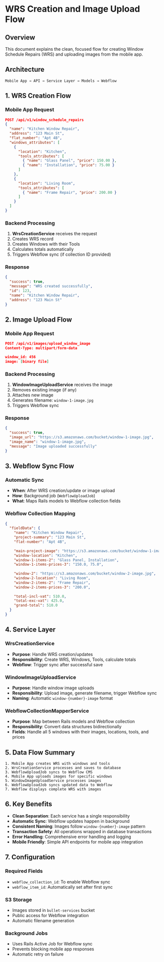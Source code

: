 # WRS Creation and Image Upload Flow

## Overview
This document explains the clean, focused flow for creating Window Schedule Repairs (WRS) and uploading images from the mobile app.

## Architecture

```
Mobile App → API → Service Layer → Models → Webflow
```

## 1. WRS Creation Flow

### Mobile App Request
```json
POST /api/v1/window_schedule_repairs
{
  "name": "Kitchen Window Repair",
  "address": "123 Main St",
  "flat_number": "Apt 4B",
  "windows_attributes": [
    {
      "location": "Kitchen",
      "tools_attributes": [
        { "name": "Glass Panel", "price": 150.00 },
        { "name": "Installation", "price": 75.00 }
      ]
    },
    {
      "location": "Living Room",
      "tools_attributes": [
        { "name": "Frame Repair", "price": 200.00 }
      ]
    }
  ]
}
```

### Backend Processing
1. **WrsCreationService** receives the request
2. Creates WRS record
3. Creates Windows with their Tools
4. Calculates totals automatically
5. Triggers Webflow sync (if collection ID provided)

### Response
```json
{
  "success": true,
  "message": "WRS created successfully",
  "id": 123,
  "name": "Kitchen Window Repair",
  "address": "123 Main St"
}
```

## 2. Image Upload Flow

### Mobile App Request
```json
POST /api/v1/images/upload_window_image
Content-Type: multipart/form-data

window_id: 456
image: [binary file]
```

### Backend Processing
1. **WindowImageUploadService** receives the image
2. Removes existing image (if any)
3. Attaches new image
4. Generates filename: `window-1-image.jpg`
5. Triggers Webflow sync

### Response
```json
{
  "success": true,
  "image_url": "https://s3.amazonaws.com/bucket/window-1-image.jpg",
  "image_name": "window-1-image.jpg",
  "message": "Image uploaded successfully"
}
```

## 3. Webflow Sync Flow

### Automatic Sync
- **When**: After WRS creation/update or image upload
- **How**: Background job (`WebflowUploadJob`)
- **What**: Maps Rails models to Webflow collection fields

### Webflow Collection Mapping
```json
{
  "fieldData": {
    "name": "Kitchen Window Repair",
    "project-summary": "123 Main St",
    "flat-number": "Apt 4B",
    
    "main-project-image": "https://s3.amazonaws.com/bucket/window-1-image.jpg",
    "window-location": "Kitchen",
    "window-1-items-2": "Glass Panel, Installation",
    "window-1-items-prices-3": "150.0, 75.0",
    
    "window-2": "https://s3.amazonaws.com/bucket/window-2-image.jpg",
    "window-2-location": "Living Room",
    "window-2-items-2": "Frame Repair",
    "window-2-items-prices-3": "200.0",
    
    "total-incl-vat": 510.0,
    "total-exc-vat": 425.0,
    "grand-total": 510.0
  }
}
```

## 4. Service Layer

### WrsCreationService
- **Purpose**: Handle WRS creation/updates
- **Responsibility**: Create WRS, Windows, Tools, calculate totals
- **Webflow**: Trigger sync after successful save

### WindowImageUploadService
- **Purpose**: Handle window image uploads
- **Responsibility**: Upload image, generate filename, trigger Webflow sync
- **Naming**: Automatic `window-{number}-image` format

### WebflowCollectionMapperService
- **Purpose**: Map between Rails models and Webflow collection
- **Responsibility**: Convert data structures bidirectionally
- **Fields**: Handle all 5 windows with their images, locations, tools, and prices

## 5. Data Flow Summary

```
1. Mobile App creates WRS with windows and tools
2. WrsCreationService processes and saves to database
3. WebflowUploadJob syncs to Webflow CMS
4. Mobile App uploads images for specific windows
5. WindowImageUploadService processes images
6. WebflowUploadJob syncs updated data to Webflow
7. Webflow displays complete WRS with images
```

## 6. Key Benefits

- **Clean Separation**: Each service has a single responsibility
- **Automatic Sync**: Webflow updates happen in background
- **Consistent Naming**: Images follow `window-{number}-image` pattern
- **Transaction Safety**: All operations wrapped in database transactions
- **Error Handling**: Comprehensive error handling and logging
- **Mobile Friendly**: Simple API endpoints for mobile app integration

## 7. Configuration

### Required Fields
- `webflow_collection_id`: To enable Webflow sync
- `webflow_item_id`: Automatically set after first sync

### S3 Storage
- Images stored in `bullet-services` bucket
- Public access for Webflow integration
- Automatic filename generation

### Background Jobs
- Uses Rails Active Job for Webflow sync
- Prevents blocking mobile app responses
- Automatic retry on failure
